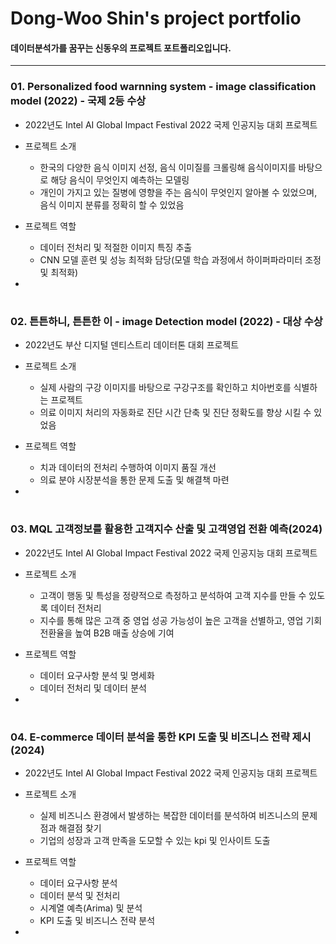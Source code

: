 # Dong-Woo Shin's project portfolio

#### 데이터분석가를 꿈꾸는 신동우의 프로젝트 포트폴리오입니다.
---

### 01. Personalized food warnning system - image classification model (2022) - 국제 2등 수상
- 2022년도 Intel AI Global Impact Festival 2022 국제 인공지능 대회 프로젝트
- 프로젝트 소개
   - 한국의 다양한 음식 이미지 선정, 음식 이미질를 크롤링해 음식이미지를 바탕으로 해당 음식이 무엇인지 예측하는 모델링
   - 개인이 가지고 있는 질병에 영향을 주는 음식이 무엇인지 알아볼 수 있었으며, 음식 이미지 분류를 정확히 할 수 있었음
- 프로젝트 역할
  - 데이터 전처리 및 적절한 이미지 특징 추출
  - CNN 모델 훈련 및 성능 최적화 담당(모델 학습 과정에서 하이퍼파라미터 조정 및 최적화)
    
- 

#   

 
### 02. 튼튼하니, 튼튼한 이 - image Detection model (2022) - 대상 수상
- 2022년도 부산 디지털 덴티스트리 데이터톤 대회 프로젝트
- 프로젝트 소개
   - 실제 사람의 구강 이미지를 바탕으로 구강구조를 확인하고 치아번호를 식별하는 프로젝트 
   - 의료 이미지 처리의 자동화로 진단 시간 단축 및 진단 정확도를 향상 시킬 수 있었음 
- 프로젝트 역할
  - 치과 데이터의 전처리 수행하여 이미지 품질 개선
  - 의료 분야 시장분석을 통한 문제 도출 및 해결책 마련
    
-  

#   

### 03. MQL 고객정보를 활용한 고객지수 산출 및 고객영업 전환 예측(2024)
- 2022년도 Intel AI Global Impact Festival 2022 국제 인공지능 대회 프로젝트
- 프로젝트 소개
   - 고객이 행동 및 특성을 정량적으로 측정하고 분석하여 고객 지수를 만들 수 있도록 데이터 전처리
   - 지수를 통해 많은 고객 중 영업 성공 가능성이 높은 고객을 선별하고, 영업 기회 전환율을 높여 B2B 매출 상승에 기여
- 프로젝트 역할
  - 데이터 요구사항 분석 및 명세화
  - 데이터 전처리 및 데이터 분석
 
-

#   

 
### 04. E-commerce 데이터 분석을 통한 KPI 도출 및 비즈니스 전략 제시(2024)
- 2022년도 Intel AI Global Impact Festival 2022 국제 인공지능 대회 프로젝트
- 프로젝트 소개
   - 실제 비즈니스 환경에서 발생하는 복잡한 데이터를 분석하여 비즈니스의 문제점과 해결점 찾기
   - 기업의 성장과 고객 만족을 도모할 수 있는 kpi 및 인사이트 도출 
- 프로젝트 역할
  - 데이터 요구사항 분석
  - 데이터 분석 및 전처리
  - 시계열 예측(Arima) 및 분석
  - KPI 도출 및 비즈니스 전략 분석

- 
